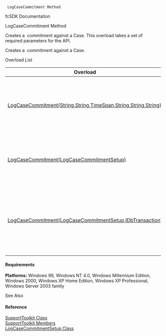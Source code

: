﻿     LogCaseCommitment Method                                                   

fcSDK Documentation

LogCaseCommitment Method

Creates a  commitment against a Case. This overload takes a set of required parameters for the API.

Creates a  commitment against a Case.

Overload List

| Overload | Description |
| --- | --- |
| [LogCaseCommitment(String,String,TimeSpan,String,String,String)](FChoice.Toolkits.Clarify~FChoice.Toolkits.Clarify.Support.SupportToolkit~LogCaseCommitment(String,String,TimeSpan,String,String,String).md) | Creates a  commitment against a Case. This overload takes a set of required parameters for the API.   |
| [LogCaseCommitment(LogCaseCommitmentSetup)](FChoice.Toolkits.Clarify~FChoice.Toolkits.Clarify.Support.SupportToolkit~LogCaseCommitment(LogCaseCommitmentSetup).md) | Creates a  commitment against a Case. This overload takes a setup object.   |
| [LogCaseCommitment(LogCaseCommitmentSetup,IDbTransaction)](FChoice.Toolkits.Clarify~FChoice.Toolkits.Clarify.Support.SupportToolkit~LogCaseCommitment(LogCaseCommitmentSetup,IDbTransaction).md) | Creates a  commitment against a Case. This overload takes a setup object and a database transaction.   |

#### Requirements

**Platforms:** Windows 98, Windows NT 4.0, Windows Millennium Edition, Windows 2000, Windows XP Home Edition, Windows XP Professional, Windows Server 2003 family

See Also

#### Reference

[SupportToolkit Class](FChoice.Toolkits.Clarify~FChoice.Toolkits.Clarify.Support.SupportToolkit.md)  
[SupportToolkit Members](FChoice.Toolkits.Clarify~FChoice.Toolkits.Clarify.Support.SupportToolkit_members.md)  
[LogCaseCommitmentSetup Class](FChoice.Toolkits.Clarify~FChoice.Toolkits.Clarify.Support.LogCaseCommitmentSetup.md)